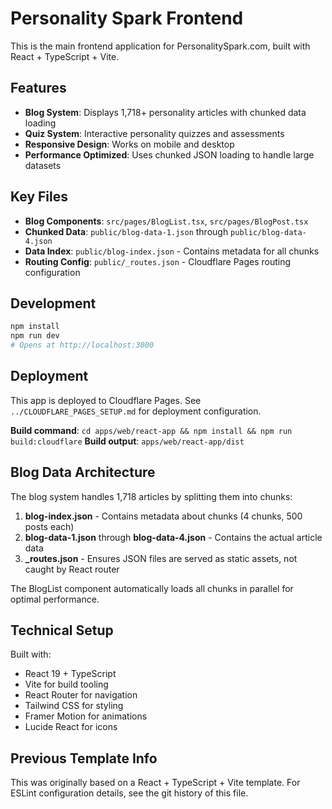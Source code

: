 # Personality Spark Frontend

This is the main frontend application for PersonalitySpark.com, built with React + TypeScript + Vite.

## Features

- **Blog System**: Displays 1,718+ personality articles with chunked data loading
- **Quiz System**: Interactive personality quizzes and assessments  
- **Responsive Design**: Works on mobile and desktop
- **Performance Optimized**: Uses chunked JSON loading to handle large datasets

## Key Files

- **Blog Components**: `src/pages/BlogList.tsx`, `src/pages/BlogPost.tsx`
- **Chunked Data**: `public/blog-data-1.json` through `public/blog-data-4.json`
- **Data Index**: `public/blog-index.json` - Contains metadata for all chunks
- **Routing Config**: `public/_routes.json` - Cloudflare Pages routing configuration

## Development

```bash
npm install
npm run dev
# Opens at http://localhost:3000
```

## Deployment

This app is deployed to Cloudflare Pages. See `../CLOUDFLARE_PAGES_SETUP.md` for deployment configuration.

**Build command**: `cd apps/web/react-app && npm install && npm run build:cloudflare`
**Build output**: `apps/web/react-app/dist`

## Blog Data Architecture

The blog system handles 1,718 articles by splitting them into chunks:

1. **blog-index.json** - Contains metadata about chunks (4 chunks, 500 posts each)
2. **blog-data-1.json** through **blog-data-4.json** - Contains the actual article data
3. **_routes.json** - Ensures JSON files are served as static assets, not caught by React router

The BlogList component automatically loads all chunks in parallel for optimal performance.

## Technical Setup

Built with:
- React 19 + TypeScript
- Vite for build tooling
- React Router for navigation
- Tailwind CSS for styling
- Framer Motion for animations
- Lucide React for icons

## Previous Template Info

This was originally based on a React + TypeScript + Vite template. For ESLint configuration details, see the git history of this file.